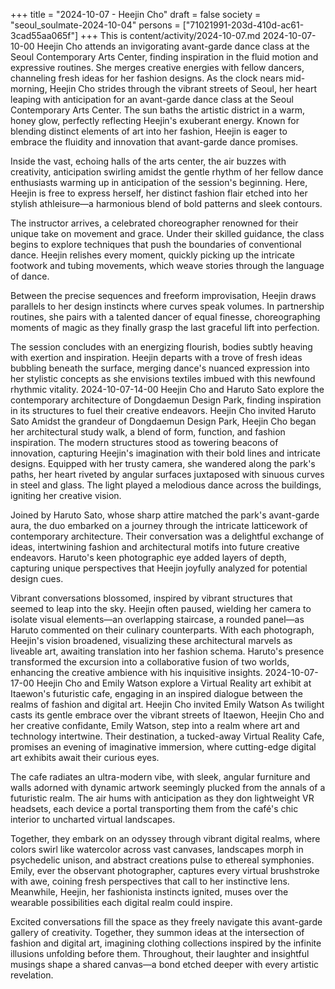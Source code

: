 +++
title = "2024-10-07 - Heejin Cho"
draft = false
society = "seoul_soulmate-2024-10-04"
persons = ["71021991-203d-410d-ac61-3cad55aa065f"]
+++
This is content/activity/2024-10-07.md
2024-10-07-10-00
Heejin Cho attends an invigorating avant-garde dance class at the Seoul Contemporary Arts Center, finding inspiration in the fluid motion and expressive routines. She merges creative energies with fellow dancers, channeling fresh ideas for her fashion designs.
As the clock nears mid-morning, Heejin Cho strides through the vibrant streets of Seoul, her heart leaping with anticipation for an avant-garde dance class at the Seoul Contemporary Arts Center. The sun baths the artistic district in a warm, honey glow, perfectly reflecting Heejin's exuberant energy. Known for blending distinct elements of art into her fashion, Heejin is eager to embrace the fluidity and innovation that avant-garde dance promises.

Inside the vast, echoing halls of the arts center, the air buzzes with creativity, anticipation swirling amidst the gentle rhythm of her fellow dance enthusiasts warming up in anticipation of the session's beginning. Here, Heejin is free to express herself, her distinct fashion flair etched into her stylish athleisure—a harmonious blend of bold patterns and sleek contours.

The instructor arrives, a celebrated choreographer renowned for their unique take on movement and grace. Under their skilled guidance, the class begins to explore techniques that push the boundaries of conventional dance. Heejin relishes every moment, quickly picking up the intricate footwork and tubing movements, which weave stories through the language of dance.

Between the precise sequences and freeform improvisation, Heejin draws parallels to her design instincts where curves speak volumes. In partnership routines, she pairs with a talented dancer of equal finesse, choreographing moments of magic as they finally grasp the last graceful lift into perfection.

The session concludes with an energizing flourish, bodies subtly heaving with exertion and inspiration. Heejin departs with a trove of fresh ideas bubbling beneath the surface, merging dance's nuanced expression into her stylistic concepts as she envisions textiles imbued with this newfound rhythmic vitality.
2024-10-07-14-00
Heejin Cho and Haruto Sato explore the contemporary architecture of Dongdaemun Design Park, finding inspiration in its structures to fuel their creative endeavors.
Heejin Cho invited Haruto Sato
Amidst the grandeur of Dongdaemun Design Park, Heejin Cho began her architectural study walk, a blend of form, function, and fashion inspiration. The modern structures stood as towering beacons of innovation, capturing Heejin's imagination with their bold lines and intricate designs. Equipped with her trusty camera, she wandered along the park's paths, her heart riveted by angular surfaces juxtaposed with sinuous curves in steel and glass. The light played a melodious dance across the buildings, igniting her creative vision.

Joined by Haruto Sato, whose sharp attire matched the park's avant-garde aura, the duo embarked on a journey through the intricate latticework of contemporary architecture. Their conversation was a delightful exchange of ideas, intertwining fashion and architectural motifs into future creative endeavors. Haruto's keen photographic eye added layers of depth, capturing unique perspectives that Heejin joyfully analyzed for potential design cues.

Vibrant conversations blossomed, inspired by vibrant structures that seemed to leap into the sky. Heejin often paused, wielding her camera to isolate visual elements—an overlapping staircase, a rounded panel—as Haruto commented on their culinary counterparts. With each photograph, Heejin's vision broadened, visualizing these architectural marvels as liveable art, awaiting translation into her fashion schema. Haruto's presence transformed the excursion into a collaborative fusion of two worlds, enhancing the creative ambience with his inquisitive insights.
2024-10-07-17-00
Heejin Cho and Emily Watson explore a Virtual Reality art exhibit at Itaewon's futuristic cafe, engaging in an inspired dialogue between the realms of fashion and digital art.
Heejin Cho invited Emily Watson
As twilight casts its gentle embrace over the vibrant streets of Itaewon, Heejin Cho and her creative confidante, Emily Watson, step into a realm where art and technology intertwine. Their destination, a tucked-away Virtual Reality Cafe, promises an evening of imaginative immersion, where cutting-edge digital art exhibits await their curious eyes.

The cafe radiates an ultra-modern vibe, with sleek, angular furniture and walls adorned with dynamic artwork seemingly plucked from the annals of a futuristic realm. The air hums with anticipation as they don lightweight VR headsets, each device a portal transporting them from the café's chic interior to uncharted virtual landscapes.

Together, they embark on an odyssey through vibrant digital realms, where colors swirl like watercolor across vast canvases, landscapes morph in psychedelic unison, and abstract creations pulse to ethereal symphonies. Emily, ever the observant photographer, captures every virtual brushstroke with awe, coining fresh perspectives that call to her instinctive lens. Meanwhile, Heejin, her fashionista instincts ignited, muses over the wearable possibilities each digital realm could inspire.

Excited conversations fill the space as they freely navigate this avant-garde gallery of creativity. Together, they summon ideas at the intersection of fashion and digital art, imagining clothing collections inspired by the infinite illusions unfolding before them. Throughout, their laughter and insightful musings shape a shared canvas—a bond etched deeper with every artistic revelation.
